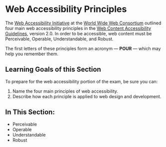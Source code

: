 # Web Accessibility Principles

The [Web Accessibility Initiative](http://www.w3.org/WAI/) at the [World Wide Web Consortium](http://www.w3.org/) outlined four main web accessibility principles in the [Web Content Accessibility Guidelines](http://www.w3.org/TR/WCAG/), version 2.0. In order to be accessible, web content must be Perceivable, Operable, Understandable, and Robust.

The first letters of these principles form an acronym — <strong>POUR</strong> — which may help you remember them.

## Learning Goals of this Section

To prepare for the web accessibility portion of the exam, be sure you can:

1. Name the four main principles of web accessibility.
2. Describe how each principle is applied to web design and development.

## In This Section:

- Perceivable
- Operable
- Understandable
- Robust
